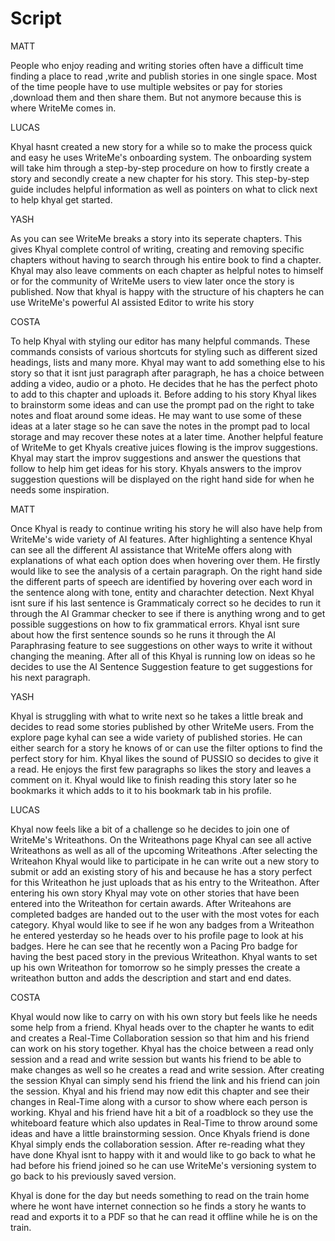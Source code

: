 # Script 
MATT

People who enjoy reading and writing stories often have a difficult time finding a place to read ,write and publish stories in one single space. Most of the time people have to use multiple websites or pay for stories ,download them and then share them. But not anymore because this is where WriteMe comes in.

LUCAS

Khyal hasnt created a new story for a while so to make the process quick and easy he uses WriteMe's onboarding system. The onboarding system will take him through a step-by-step procedure on how to firstly create a story and secondly create a new chapter for his story. This step-by-step guide includes helpful information as well as pointers on what to click next to help khyal get started.

YASH

As you can see WriteMe breaks a story into its seperate chapters. This gives Khyal complete control of writing, creating and removing specific chapters without having to search through his entire book to find a chapter. Khyal may also leave comments on each chapter as helpful notes to himself or for the community of WriteMe users to view later once the story is published. Now that khyal is happy with the structure of his chapters he can use WriteMe's powerful AI assisted Editor to write his story

COSTA

To help Khyal with styling our editor has many helpful commands. These commands consists of various shortcuts for styling such as different sized headings, lists and many more. Khyal may want to add something else to his story so that it isnt just paragraph after paragraph, he has a choice between adding a video, audio or a photo. He decides that he has the perfect photo to add to this chapter and uploads it. Before adding to his story Khyal likes to brainstorm some ideas and can use the prompt pad on the right to take notes and float around some ideas. He may want to use some of these ideas at a later stage so he can save the notes in the prompt pad to local storage and may recover these notes at a later time. Another helpful feature of WriteMe to get Khyals creative juices flowing is the improv suggestions. Khyal may start the improv suggestions and answer the questions that follow to help him get ideas for his story. Khyals answers to the improv suggestion questions will be displayed on the right hand side for when he needs some inspiration.

MATT

Once Khyal is ready to continue writing his story he will also have help from WriteMe's wide variety of AI features. After highlighting a sentence Khyal can see all the different AI assistance that WriteMe offers along with explanations of what each option does when hovering over them. He firstly would like to see the analysis of a certain paragraph. On the right hand side the different parts of speech are identified by hovering over each word in the sentence along with tone, entity and charachter detection. Next Khyal isnt sure if his last sentence is Grammaticaly correct so he decides to run it through the AI Grammar checker to see if there is anything wrong and to get possible suggestions on how to fix grammatical errors. Khyal isnt sure about how the first sentence sounds so he runs it through the AI Paraphrasing feature to see suggestions on other ways to write it without changing the meaning. After all of this Khyal is running low on ideas so he decides to use the AI Sentence Suggestion feature to get suggestions for his next paragraph.

YASH

Khyal is struggling with what to write next so he takes a little break and decides to read some stories published by other WriteMe users. From the explore page kyhal can see a wide variety of published stories. He can either search for a story he knows of or can use the filter options to find the perfect story for him. Khyal likes the sound of PUSSIO so decides to give it a read. He enjoys the first few paragraphs so likes the story and leaves a comment on it. Khyal would like to finish reading this story later so he bookmarks it which adds to it to his bookmark tab in his profile. 

LUCAS

Khyal now feels like a bit of a challenge so he decides to join one of WriteMe's Writeathons. On the Writeathons page Khyal can see all active Writeathons as well as all of the upcoming Writeathons .After selecting the Writeahon Khyal would like to participate in he can write out a new story to submit or add an existing story of his and because he has a story perfect for this Writeathon he just uploads that as his entry to the Writeathon. After entering his own story Khyal may vote on other stories that have been entered into the Writeathon for certain awards. After Writeahons are completed badges are handed out to the user with the most votes for each category. Khyal would like to see if he won any badges from a Writeathon he entered yesterday so he heads over to his profile page to look at his badges. Here he can see that he recently won a Pacing Pro badge for having the best paced story in the previous Writeathon. Khyal wants to set up his own Writeathon for tomorrow so he simply presses the create a writeathon button and adds the description and start and end dates.


COSTA

Khyal would now like to carry on with his own story but feels like he needs some help from a friend. Khyal heads over to the chapter he wants to edit and creates a Real-Time Collaboration session so that him and his friend can work on his story together. Khyal has the choice between a read only session and a read and write session but wants his friend to be able to make changes as well so he creates a read and write session. After creating the session Khyal can simply send his friend the link and his friend can join the session. Khyal and his friend may now edit this chapter and see their changes in Real-Time along with a cursor to show where each person is working. Khyal and his friend have hit a bit of a roadblock so they use the whiteboard feature which also updates in Real-Time to throw around some ideas and have a little brainstorming session. Once Khyals friend is done Khyal simply ends the collaboration session. After re-reading what they have done Khyal isnt to happy with it and would like to go back to what he had before his friend joined so he can use WriteMe's versioning system to go back to his previously saved version.

Khyal is done for the day but needs something to read on the train home where he wont have internet connection so he finds a story he wants to read and exports it to a PDF so that he can read it offline while he is on the train.